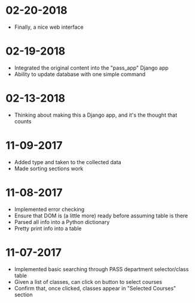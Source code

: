 # 02-20-2018
- Finally, a nice web interface

# 02-19-2018
- Integrated the original content into the "pass_app" Django app
- Ability to update database with one simple command

# 02-13-2018
- Thinking about making this a Django app, and it's the thought that counts

# 11-09-2017
- Added type and taken to the collected data
- Made sorting sections work

# 11-08-2017
- Implemented error checking
- Ensure that DOM is (a little more) ready before assuming table is there
- Parsed all info into a Python dictionary
- Pretty print info into a table

# 11-07-2017
- Implemented basic searching through PASS department selector/class table
- Given a list of classes, can click on button to select courses
- Confirm that, once clicked, classes appear in "Selected Courses" section
